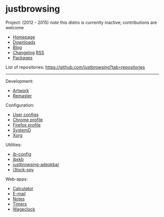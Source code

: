 justbrowsing
============
Project: (2012 - 2015)
_note_ this distro is currently inactive; contributions are welcome

* [Homepage](https://justbrowsinglinux.com)
* [Downloads](https://sourceforge.net/projects/justbrowsing/files/)
* [Blog](http://justbrowsingcd.tumblr.com/#gh)
* [Changelog](https://justbrowsinglinux.com/new/#changelog) [RSS](https://justbrowsinglinux.com/feed.xml)
* [Packages](https://aur.archlinux.org/packages/?SeB=m&K=justbrowsing)

List of repositories: https://github.com/justbrowsing?tab=repositories

-------------------------

Development:
* [Artwork](https://github.com/justbrowsing/justbrowsing-artwork)
* [Remaster](https://github.com/justbrowsing/justbrowsing-remaster)

Configuration:
* [User configs](https://github.com/justbrowsing/justbrowsing-config-files)
* [Chrome profile](https://github.com/justbrowsing/justbrowsing-chrome-profile)
* [Firefox profile](https://github.com/justbrowsing/justbrowsing-firefox-profile)
* [SystemD](https://github.com/justbrowsing/justbrowsing-systemd)
* [Xorg](https://github.com/justbrowsing/justbrowsing-xorg)

Utilities:
* [jb-config](https://github.com/justbrowsing/jb-config)
* [jbxkb](https://github.com/justbrowsing/jbxkb)
* [justbrowsing-adeskbar](https://github.com/justbrowsing/justbrowsing-adeskbar)
* [i3lock-spy](https://github.com/justbrowsing/i3lock-spy)


Web-apps:
* [Calculator](https://github.com/justbrowsing/justbrowsing-calculator)
* [E-mail](https://github.com/justbrowsing/justbrowsing-email)
* [Notes](https://github.com/justbrowsing/justbrowsing-notes)
* [Timers](https://github.com/justbrowsing/justbrowsing-timers)
* [Wageclock](https://github.com/justbrowsing/justbrowsing-wageclock)
